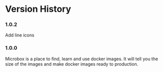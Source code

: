 Version History
===============

### 1.0.2
Add line icons

### 1.0.0
Microbox is a place to find, learn and use docker images. It will tell you the size of the images and make docker images ready to production.
